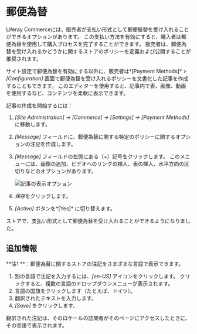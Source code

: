 # 郵便為替

Liferay Commerceには、販売者が支払い形式として郵便振替を受け入れることができるオプションがあります。 この支払い方法を有効にすると、購入者は郵便為替を使用して購入プロセスを完了することができます。 販売者は、郵便為替を受け入れるかどうかに関するストアのポリシーを定義および公開することが推奨されます。

サイト設定で郵便為替を有効にする以外に、販売者は*[Payment Methods]* \> *[Configuration]* 画面で郵便為替を受け入れるポリシーを文書化した記事を作成することもできます。 このエディターを使用すると、記事内で表、画像、動画を使用するなど、コンテンツを柔軟に表示できます。

記事の作成を開始するには：

1.  *[Site Administration] → [Commerce] → [Settings] → [Payment Methods]* に移動します。

2.  *[Message]* フィールドに、郵便為替に関する特定のポリシーに関するオプションの注記を作成します。

3.  *[Message]* フィールドの左側にある（+）記号をクリックします。 このメニューには、画像の追加、ビデオへのリンクの挿入、表の挿入、水平方向の区切りなどのオプションがあります。

    ![記事の表示オプション](./money-orders/images/01.png)

4.  *保存*をクリックします。

5.  *[Active]* ボタンを*[Yes]* に切り替えます。

ストアで、支払い形式として郵便為替を受け入れることができるようになりました。

## 追加情報

**注1 **：郵便為替に関するストアの注記をさまざまな言語で表示できます。

1.  別の言語で注記を入力するには、*[en-US]* アイコンをクリックします。 クリックすると、複数の言語のドロップダウンメニューが表示されます。
2.  言語の国旗をクリックします（たとえば、ドイツ）。
3.  翻訳されたテキストを入力します。
4.  *[Save]* をクリックします。

翻訳された注記は、そのロケールの訪問者がそのページにアクセスしたときに、その言語で表示されます。
